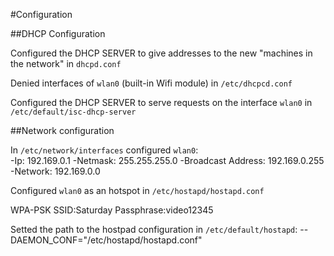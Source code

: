 #Configuration

##DHCP Configuration

Configured the DHCP SERVER to give addresses to the new "machines in the network" in `dhcpd.conf`

Denied interfaces of `wlan0` (built-in Wifi module) in `/etc/dhcpcd.conf`

Configured the DHCP SERVER to serve requests on the interface `wlan0` in `/etc/default/isc-dhcp-server`


##Network configuration

In `/etc/network/interfaces` configured `wlan0`:  
-Ip: 192.169.0.1 
-Netmask: 255.255.255.0
-Broadcast Address: 192.169.0.255
-Network: 192.169.0.0

Configured `wlan0` as an hotspot in `/etc/hostapd/hostapd.conf`

WPA-PSK
SSID:Saturday
Passphrase:video12345

Setted the path to the hostpad configuration in `/etc/default/hostapd`: 
 --DAEMON_CONF="/etc/hostapd/hostapd.conf"


